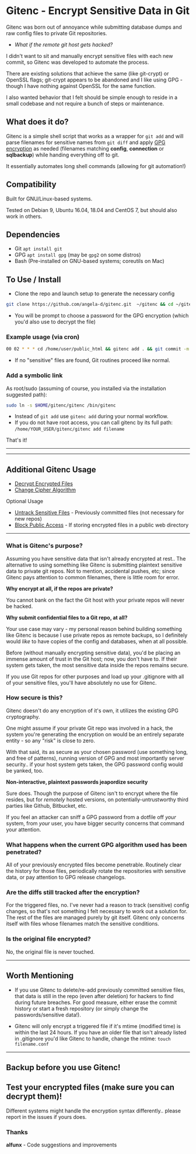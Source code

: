 # Gitenc - Encrypt Sensitive Data in Git

Gitenc was born out of annoyance while submitting database dumps and raw config files to private Git repositories.

- *What if the remote git host gets hacked?*

I didn't want to sit and manually encrypt sensitive files with each new commit, so Gitenc was developed to automate the process.

There are existing solutions that achieve the same (like git-crypt) or OpenSSL flags; git-crypt appears to be abandoned and I like using GPG - though I have nothing against OpenSSL for the same function.

I also wanted behavior that I felt should be simple enough to reside in a small codebase and not require a bunch of steps or maintenance.


## What does it do?
Gitenc is a simple shell script that works as a wrapper for `git add` and will parse filenames for sensitive names from `git diff` and apply [GPG encryption](https://gnupg.org/) as needed (filenames matching **config**, **connection** or **sqlbackup**) while handing everything off to git.

 It essentially automates long shell commands (allowing for git automation!)

## Compatibility
Built for GNU/Linux-based systems.

Tested on Debian 9, Ubuntu 16.04, 18.04 and CentOS 7, but should also work in others.

## Dependencies
- Git `apt install git`
- GPG `apt install gpg` (may be `gpg2` on some distros)
- Bash (Pre-installed on GNU-based systems; coreutils on Mac)

## To Use / Install

- Clone the repo and launch setup to generate the necessary config
```bash
git clone https://github.com/angela-d/gitenc.git  ~/gitenc && cd ~/gitenc && ./gitenc setup
```

- You will be prompt to choose a password for the GPG encryption (which you'd also use to decrypt the file)

### Example usage (via cron)
```bash
00 02 * * * cd /home/user/public_html && gitenc add . && git commit -m "Adding new changes" && git push && cd
```
- If no "sensitive" files are found, Git routines proceed like normal.

### Add a symbolic link
As root/sudo (assuming of course, you installed via the installation suggested path):
```bash
sudo ln -s $HOME/gitenc/gitenc /bin/gitenc
```
- Instead of `git add` use `gitenc add` during your normal workflow.  
- If you do not have root access, you can call gitenc by its full path: `/home/YOUR_USER/gitenc/gitenc add filename`

That's it!

***
***
## Additional Gitenc Usage

- [Decrypt Encrypted Files](readme/decrypt-files.md)
- [Change Cipher Algorithm](readme/change-cipher-algo.md)

Optional Usage
- [Untrack Sensitive Files](readme/untrack-sensitive-files.md) - Previously committed files (not necessary for new repos)
- [Block Public Access](readme/block-public-access.md) - If storing encrypted files in a public web directory

***
### What is Gitenc's purpose?
Assuming you have sensitive data that isn't already encrypted at rest..
The alternative to using something like Gitenc is submitting plaintext sensitive data to private git repos.  Not to mention, accidental pushes, etc; since Gitenc pays attention to common filenames, there is little room for error.

**Why encrypt at all, if the repos are private?**

You cannot bank on the fact the Git host with your private repos will never be hacked.

**Why submit confidential files to a Git repo, at all?**

Your use case may vary - my personal reason behind building something like Gitenc is because I use private repos as remote backups, so I definitely would *like* to have copies of the config and databases, when at all possible.

Before (without manually encrypting sensitive data), you'd be placing an immense amount of trust in the Git host; now, you don't have to.  If their system gets taken, the most sensitive data inside the repos remains secure.

If you use Git repos for other purposes and load up your .gitignore with all of your sensitive files, you'll have absolutely no use for Gitenc.

### How secure is this?
Gitenc doesn't do any encryption of it's own, it utilizes the existing GPG cryptography.

One might assume if your private Git repo was involved in a hack, the system you're generating the encryption on would be an entirely separate entity - so any "risk" is close to zero.

With that said, its as secure as your chosen password (use something long, and free of patterns), running version of GPG and most importantly server security.. if your host system gets taken, the GPG password config would be yanked, too.

**Non-interactive, plaintext passwords jeapordize security**

Sure does. Though the purpose of Gitenc isn't to encrypt where the file resides, but for *remotely* hosted versions, on potentially-untrustworthy third parties like Github, Bitbucket, etc.

If you feel an attacker can sniff a GPG password from a dotfile off *your* system, from *your* user, you have bigger security concerns that command your attention.

### What happens when the current GPG algorithm used has been penetrated?
All of your previously encrypted files become penetrable.  Routinely clear the history for those files, periodically rotate the repositories with sensitive data, or pay attention to GPG release changelogs.

### Are the diffs still tracked after the encryption?
For the triggered files, no.  I've never had a reason to track (sensitive) config changes, so that's not something I felt necessary to work out a solution for.  The rest of the files are managed purely by git itself.  Gitenc only concerns itself with files whose filenames match the sensitive conditions.

### Is the original file encrypted?
No, the original file is never touched.

***
## Worth Mentioning
- If you use Gitenc to delete/re-add previously committed sensitive files, that data is still in the repo (even after deletion) for hackers to find during future breaches.  For good measure, either erase the commit history or start a fresh repository (or simply change the passwords/sensitive data!).

- Gitenc will only encrypt a triggered file if it's mtime (modified time) is within the last 24 hours.  If you have an older file that isn't already listed in .gitignore you'd like Gitenc to handle, change the mtime: `touch filename.conf`
***

## Backup before you use Gitenc!
## Test your encrypted files (make sure you can decrypt them)!  
Different systems might handle the encryption syntax differently.. please report in the issues if yours does.

### Thanks
**alfunx** - Code suggestions and improvements
